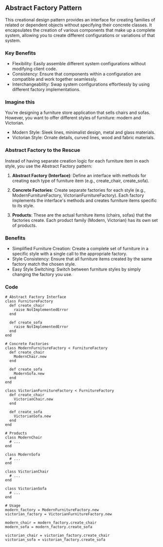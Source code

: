 ## Abstract Factory Pattern
This creational design pattern provides an interface for creating families of related or dependent objects without specifying their concrete classes. It encapsulates the creation of various components that make up a complete system, allowing you to create different configurations or variations of that system.

### Key Benefits
- Flexibility: Easily assemble different system configurations without modifying client code.
- Consistency: Ensure that components within a configuration are compatible and work together seamlessly.
- Interchangeability: Swap system configurations effortlessly by using different factory implementations.

### Imagine this
You're designing a furniture store application that sells chairs and sofas. However, you want to offer different styles of furniture: modern and Victorian.

- Modern Style: Sleek lines, minimalist design, metal and glass materials.
- Victorian Style: Ornate details, curved lines, wood and fabric materials.


### Abstract Factory to the Rescue
Instead of having separate creation logic for each furniture item in each style, you use the Abstract Factory pattern:

1. **Abstract Factory (Interface)**: Define an interface with methods for creating each type of furniture item (e.g., create_chair, create_sofa).

2. **Concrete Factories**: Create separate factories for each style (e.g., ModernFurnitureFactory, VictorianFurnitureFactory). Each factory implements the interface's methods and creates furniture items specific to its style.

3. **Products**: These are the actual furniture items (chairs, sofas) that the factories create. Each product family (Modern, Victorian) has its own set of products.

### Benefits
- Simplified Furniture Creation: Create a complete set of furniture in a specific style with a single call to the appropriate factory.
- Style Consistency: Ensure that all furniture items created by the same factory match the chosen style.
- Easy Style Switching: Switch between furniture styles by simply changing the factory you use.

### Code
```
# Abstract Factory Interface
class FurnitureFactory
  def create_chair
    raise NotImplementedError
  end

  def create_sofa
    raise NotImplementedError
  end
end

# Concrete Factories
class ModernFurnitureFactory < FurnitureFactory
  def create_chair
    ModernChair.new
  end

  def create_sofa
    ModernSofa.new
  end
end

class VictorianFurnitureFactory < FurnitureFactory
  def create_chair
    VictorianChair.new
  end

  def create_sofa
    VictorianSofa.new
  end
end

# Products
class ModernChair
  # ...
end

class ModernSofa
  # ...
end

class VictorianChair
  # ...
end

class VictorianSofa
  # ...
end

# Usage
modern_factory = ModernFurnitureFactory.new
victorian_factory = VictorianFurnitureFactory.new

modern_chair = modern_factory.create_chair
modern_sofa = modern_factory.create_sofa

victorian_chair = victorian_factory.create_chair
victorian_sofa = victorian_factory.create_sofa
```